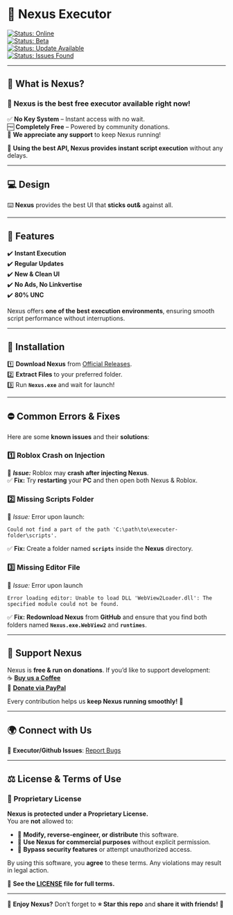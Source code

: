# 🚀 Nexus Executor

[![Status: Online](https://img.shields.io/badge/Status-Some_Issues-orange)]()  
[![Status: Beta](https://img.shields.io/badge/Software-Beta_1.1-green)]()  
[![Status: Update Available](https://img.shields.io/badge/Update-Available-red)]()  
[![Status: Issues Found](https://img.shields.io/badge/Known_Issues-Yes-orange)]()  


---

## 🎯 What is **Nexus**?

### 💎 **Nexus** is the **best free executor** available right now!

✅ **No Key System** – Instant access with no wait.\
🆓 **Completely Free** – Powered by community donations.\
💖 **We appreciate any support** to keep Nexus running!

🚀 **Using the best API, Nexus provides instant script execution** without any delays.

---

## 💻 Design

⌨️ **Nexus** provides the best UI that **sticks out&** against all.

---

## 🚀 Features

✔️ **Instant Execution**\
✔️ **Regular Updates**\
✔️ **New & Clean UI**\
✔️ **No Ads, No Linkvertise**\
✔️ **80% UNC**

Nexus offers **one of the best execution environments**, ensuring smooth script performance without interruptions.

---

## 💾 Installation

1️⃣ **Download Nexus** from [Official Releases](https://github.com/CoderDude1232/Nexus/releases).\
2️⃣ **Extract Files** to your preferred folder.\
3️⃣ Run **`Nexus.exe`** and wait for launch!

---

## ⛔ Common Errors & Fixes

Here are some **known issues** and their **solutions**:

### 1️⃣ **Roblox Crash on Injection**

📌 ***Issue:*** Roblox may **crash after injecting Nexus**.\
✅ **Fix:** Try **restarting** your **PC** and then open both Nexus & Roblox.

### 2️⃣ **Missing Scripts Folder**

📌 *Issue:* Error upon launch:

```
Could not find a part of the path 'C:\path\to\executer-folder\scripts'.
```

✅ **Fix:** Create a folder named **`scripts`** inside the **Nexus** directory.

### 3️⃣ **Missing Editor File**

📌 *Issue:* Error upon launch

```
Error loading editor: Unable to load DLL 'WebView2Loader.dll': The specified module could not be found.
```

✅ **Fix:** **Redownload Nexus** from **GitHub** and ensure that you find both folders named **`Nexus.exe.WebView2`** and **`runtimes`**.

---

## 💖 Support Nexus

Nexus is **free & run on donations**. If you’d like to support development:\
☕ **[Buy us a Coffee](https://github.com/CoderDude1232/Nexus/blob/main/DONATIONS.md)**\
🎁 **[Donate via PayPal](https://github.com/CoderDude1232/Nexus/blob/main/DONATIONS.md)**

Every contribution helps us **keep Nexus running smoothly!** 🚀

---

## 🌍 Connect with Us

💬 **Executor/Github Issues**: [Report Bugs](https://github.com/CoderDude1232/Nexus/issues)

---

## ⚖️ **License & Terms of Use**

### 📜 **Proprietary License**

**Nexus is protected under a Proprietary License.**\
You are **not** allowed to:

- 🚫 **Modify, reverse-engineer, or distribute** this software.
- 🚫 **Use Nexus for commercial purposes** without explicit permission.
- 🚫 **Bypass security features** or attempt unauthorized access.

By using this software, you **agree** to these terms. Any violations may result in legal action.

📌 **See the ********************[LICENSE](LICENSE)******************** file for full terms.**

---

🎉 **Enjoy Nexus?** Don’t forget to **⭐ Star this repo** and **share it with friends!** 🚀

